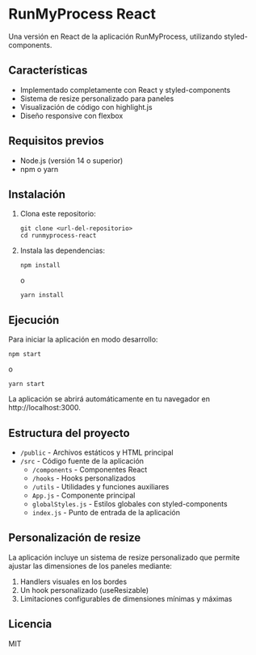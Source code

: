 # RunMyProcess React

Una versión en React de la aplicación RunMyProcess, utilizando styled-components.

## Características

- Implementado completamente con React y styled-components
- Sistema de resize personalizado para paneles
- Visualización de código con highlight.js
- Diseño responsive con flexbox

## Requisitos previos

- Node.js (versión 14 o superior)
- npm o yarn

## Instalación

1. Clona este repositorio:
   ```
   git clone <url-del-repositorio>
   cd runmyprocess-react
   ```

2. Instala las dependencias:
   ```
   npm install
   ```
   o
   ```
   yarn install
   ```

## Ejecución

Para iniciar la aplicación en modo desarrollo:

```
npm start
```
o
```
yarn start
```

La aplicación se abrirá automáticamente en tu navegador en http://localhost:3000.

## Estructura del proyecto

- `/public` - Archivos estáticos y HTML principal
- `/src` - Código fuente de la aplicación
  - `/components` - Componentes React
  - `/hooks` - Hooks personalizados
  - `/utils` - Utilidades y funciones auxiliares
  - `App.js` - Componente principal
  - `globalStyles.js` - Estilos globales con styled-components
  - `index.js` - Punto de entrada de la aplicación

## Personalización de resize

La aplicación incluye un sistema de resize personalizado que permite ajustar las dimensiones de los paneles mediante:

1. Handlers visuales en los bordes
2. Un hook personalizado (useResizable)
3. Limitaciones configurables de dimensiones mínimas y máximas

## Licencia

MIT
